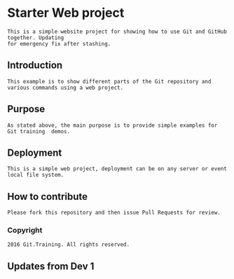 # Starter Web project
	This is a simple website project for showing how to use Git and GitHub together. Updating
	for emergency fix after stashing.
## Introduction
	This example is to show different parts of the Git repository and various commands using a web project.
## Purpose
	As stated above, the main purpose is to provide simple examples for Git training  demos.
## Deployment
	This is a simple web project, deployment can be on any server or event local file system.
## How to contribute
	Please fork this repository and then issue Pull Requests for review.
### Copyright 
	2016 Git.Training. All rights reserved.
	
## Updates from Dev 1
